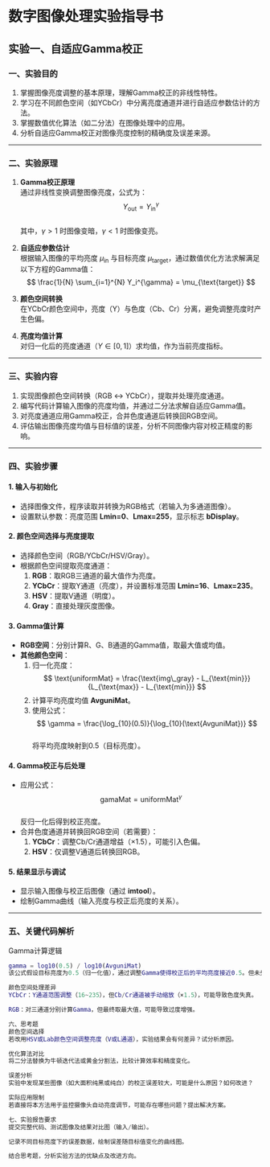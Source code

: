 # 数字图像处理实验指导书

## 实验一、自适应Gamma校正

### 一、实验目的

1. 掌握图像亮度调整的基本原理，理解Gamma校正的非线性特性。
2. 学习在不同颜色空间（如YCbCr）中分离亮度通道并进行自适应参数估计的方法。
3. 掌握数值优化算法（如二分法）在图像处理中的应用。
4. 分析自适应Gamma校正对图像亮度控制的精确度及误差来源。

---

### 二、实验原理

1. **Gamma校正原理**  
   通过非线性变换调整图像亮度，公式为：  
   $$ Y_{\text{out}} = Y_{\text{in}}^{\gamma} $$  
   其中，$\gamma > 1$ 时图像变暗，$\gamma < 1$ 时图像变亮。

2. **自适应参数估计**  
   根据输入图像的平均亮度 $\mu_{\text{in}}$ 与目标亮度 $\mu_{\text{target}}$，通过数值优化方法求解满足以下方程的Gamma值：  
   $$ \frac{1}{N} \sum_{i=1}^{N} Y_i^{\gamma} = \mu_{\text{target}} $$

3. **颜色空间转换**  
   在YCbCr颜色空间中，亮度（Y）与色度（Cb、Cr）分离，避免调整亮度时产生色偏。

4. **亮度均值计算**  
   对归一化后的亮度通道（$Y \in [0,1]$）求均值，作为当前亮度指标。

---

### 三、实验内容

1. 实现图像颜色空间转换（RGB ↔ YCbCr），提取并处理亮度通道。
2. 编写代码计算输入图像的亮度均值，并通过二分法求解自适应Gamma值。
3. 对亮度通道应用Gamma校正，合并色度通道后转换回RGB空间。
4. 评估输出图像亮度均值与目标值的误差，分析不同图像内容对校正精度的影响。

---

### 四、实验步骤

#### 1. 输入与初始化
- 选择图像文件，程序读取并转换为RGB格式（若输入为多通道图像）。
- 设置默认参数：亮度范围 **Lmin=0**、**Lmax=255**，显示标志 **bDisplay**。

#### 2. 颜色空间选择与亮度提取
- 选择颜色空间（RGB/YCbCr/HSV/Gray）。
- 根据颜色空间提取亮度通道：
  1. **RGB**：取RGB三通道的最大值作为亮度。
  2. **YCbCr**：提取Y通道（亮度），并设置标准范围 **Lmin=16**、**Lmax=235**。
  3. **HSV**：提取V通道（明度）。
  4. **Gray**：直接处理灰度图像。

#### 3. Gamma值计算
- **RGB空间**：分别计算R、G、B通道的Gamma值，取最大值或均值。
- **其他颜色空间**：
  1. 归一化亮度：  
     $$ \text{uniformMat} = \frac{\text{img\_gray} - L_{\text{min}}}{L_{\text{max}} - L_{\text{min}}} $$
  2. 计算平均亮度均值 **AvguniMat**。
  3. 使用公式：  
     $$ \gamma = \frac{\log_{10}(0.5)}{\log_{10}(\text{AvguniMat})} $$  
     将平均亮度映射到0.5（目标亮度）。

#### 4. Gamma校正与后处理
- 应用公式：  
  $$ \text{gamaMat} = \text{uniformMat}^{\gamma} $$  
  反归一化后得到校正亮度。
- 合并色度通道并转换回RGB空间（若需要）：
  1. **YCbCr**：调整Cb/Cr通道增益（×1.5），可能引入色偏。
  2. **HSV**：仅调整V通道后转换回RGB。

#### 5. 结果显示与调试
- 显示输入图像与校正后图像（通过 **imtool**）。
- 绘制Gamma曲线（输入亮度与校正后亮度的关系）。

---

### 五、关键代码解析

 Gamma计算逻辑
```matlab
gamma = log10(0.5) / log10(AvguniMat)
该公式假设目标亮度为0.5（归一化值），通过调整Gamma使得校正后的平均亮度接近0.5。但未处理 AvguniMat 接近0或1的极端情况，可能导致计算溢出。

颜色空间处理差异
YCbCr：Y通道范围调整（16~235），但Cb/Cr通道被手动缩放（×1.5），可能导致色度失真。

RGB：对三通道分别计算Gamma，但最终取最大值，可能导致过度增强。

六、思考题
颜色空间选择
若改用HSV或Lab颜色空间调整亮度（V或L通道），实验结果会有何差异？试分析原因。

优化算法对比
将二分法替换为牛顿迭代法或黄金分割法，比较计算效率和精度变化。

误差分析
实验中发现某些图像（如大面积纯黑或纯白）的校正误差较大，可能是什么原因？如何改进？

实际应用限制
若直接将本方法用于监控摄像头自动亮度调节，可能存在哪些问题？提出解决方案。

七、实验报告要求
提交完整代码、测试图像及结果对比图（输入/输出）。

记录不同目标亮度下的误差数据，绘制误差随目标值变化的曲线图。

结合思考题，分析实验方法的优缺点及改进方向。